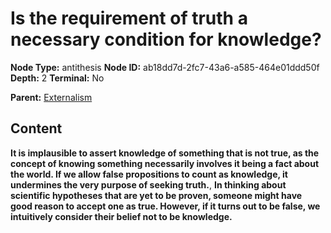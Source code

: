 # Is the requirement of truth a necessary condition for knowledge?

**Node Type:** antithesis
**Node ID:** ab18dd7d-2fc7-43a6-a585-464e01ddd50f
**Depth:** 2
**Terminal:** No

**Parent:** [Externalism](externalism.md)

## Content

**It is implausible to assert knowledge of something that is not true, as the concept of knowing something necessarily involves it being a fact about the world. If we allow false propositions to count as knowledge, it undermines the very purpose of seeking truth.**, **In thinking about scientific hypotheses that are yet to be proven, someone might have good reason to accept one as true. However, if it turns out to be false, we intuitively consider their belief not to be knowledge.**
